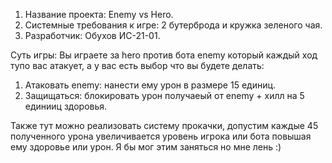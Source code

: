 1. Название проекта: Enemy vs Hero.
2. Системные требования к игре: 2 бутерброда и кружка зеленого чая.
3. Разработчик: Обухов ИС-21-01.

Суть игры:
Вы играете за hero против бота enemy который каждый ход тупо вас атакует, а у вас есть выбор что вы будете делать:
1) Атаковать enemy: нанести ему урон в размере 15 единиц.
2) Защищаться: блокировать урон получаеый от enemy + хилл на 5 единииц здоровья.

Также тут можно реализовать систему прокачки, допустим каждые 45 полученного урона увеличивается уровень игрока или бота повышая ему здоровье или урон.
Я бы мог этим заняться но мне лень :)
